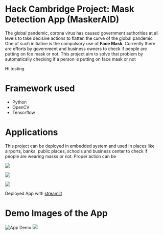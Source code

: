 # Hack Cambridge Project: Mask Detection App (MaskerAID)
The global pandemic, corona virus has caused government authorities at all levels to take decisive actions to flatten the curve of the global pandemic
One of such initiative is the compulsory use of **Face Mask**. Currently there are efforts by government and business owners to check if people are putting on fce mask or not.
This project aim to solve that problem by automatically checking if a person is putting on face mask or not

Hi testing 

# Framework used
- Python
- OpenCV
- Tensorflow

# Applications
This project can be deployed in embedded system and used in places like airports, banks, public places, schools and business center to check if people are wearing masks or not. Proper action can be 

![](detect_mask_images_output1.png)

![](detect_mask_images_output2.png)

![](detect_mask_images_output3.png)

Deployed App with [streamlit](https://www.streamlit.io/)

# Demo Images of the App
![App Demo](app_ui.png)
![](app_ui_2.png)
